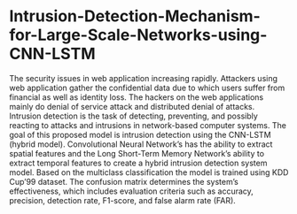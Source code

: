 # Intrusion-Detection-Mechanism-for-Large-Scale-Networks-using-CNN-LSTM

The security issues in web application increasing rapidly. Attackers using web application gather the confidential data due to which users suffer from financial as well as identity loss. The hackers on the web applications mainly do denial of service attack and distributed denial of attacks. Intrusion detection is the task of detecting, preventing, and possibly reacting to  attacks and intrusions in network-based computer systems.
The goal of this proposed model is intrusion detection using the CNN-LSTM (hybrid model).
Convolutional Neural Network’s has the ability to extract spatial features and the Long Short-Term Memory Network’s ability to extract temporal features to create a hybrid intrusion detection system model. Based on the multiclass classification the 
model is trained using KDD Cup’99 dataset. The confusion matrix determines the system’s effectiveness, which includes evaluation criteria such as accuracy, precision, detection rate, F1-score, and false alarm rate (FAR).

